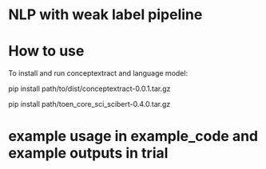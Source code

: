 # NLP with weak label pipeline

# How to use

To install and run conceptextract and language model:

pip install path/to/dist/conceptextract-0.0.1.tar.gz

pip install path/toen_core_sci_scibert-0.4.0.tar.gz 

# example usage in example_code and example outputs in trial